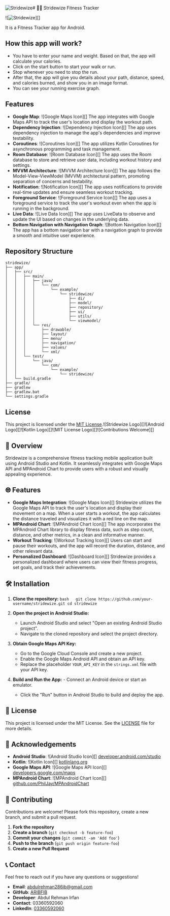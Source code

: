 ![Stridewize](https://github.com/user-attachments/assets/f22777da-92e0-40f8-b39b-9343dee16b5a)# 🏃‍♀️ Stridewize Fitness Tracker


![![Stridewize](https://github.com/user-attachments/assets/2cce88d6-ba23-44f0-af32-70f52dd9f669)][]

It is a Fitness Tracker app for Android.

## How this app will work?

- You have to enter your name and weight. Based on that, the app will calculate your calories.
- Click on the start button to start your walk or run.
- Stop whenever you need to stop the run.
- After that, the app will give you details about your path, distance, speed, and calories burned, and show you in an image format.
- You can see your running exercise graph.

## Features

- **Google Map**: ![Google Maps Icon][] The app integrates with Google Maps API to track the user's location and display the workout path.
- **Dependency Injection**: ![Dependency Injection Icon][] The app uses dependency injection to manage the app's dependencies and improve testability.
- **Coroutines**: ![Coroutines Icon][] The app utilizes Kotlin Coroutines for asynchronous programming and task management.
- **Room Database**: ![Room Database Icon][] The app uses the Room database to store and retrieve user data, including workout history and settings.
- **MVVM Architecture**: ![MVVM Architecture Icon][] The app follows the Model-View-ViewModel (MVVM) architectural pattern, promoting separation of concerns and testability.
- **Notification**: ![Notification Icon][] The app uses notifications to provide real-time updates and ensure seamless workout tracking.
- **Foreground Service**: ![Foreground Service Icon][] The app uses a foreground service to track the user's workout even when the app is running in the background.
- **Live Data**: ![Live Data Icon][] The app uses LiveData to observe and update the UI based on changes in the underlying data.
- **Bottom Navigation with Navigation Graph**: ![Bottom Navigation Icon][] The app has a bottom navigation bar with a navigation graph to provide a smooth and intuitive user experience.

## Repository Structure
```
stridewize/
├── app/
│   ├── src/
│   │   ├── main/
│   │   │   ├── java/
│   │   │   │   └── com/
│   │   │   │       └── example/
│   │   │   │           └── stridewize/
│   │   │   │               ├── di/
│   │   │   │               ├── model/
│   │   │   │               ├── repository/
│   │   │   │               ├── ui/
│   │   │   │               ├── utils/
│   │   │   │               └── viewmodel/
│   │   │   └── res/
│   │   │       ├── drawable/
│   │   │       ├── layout/
│   │   │       ├── menu/
│   │   │       ├── navigation/
│   │   │       ├── values/
│   │   │       └── xml/
│   │   └── test/
│   │       └── java/
│   │           └── com/
│   │               └── example/
│   │                   └── stridewize/
│   └── build.gradle
├── gradle/
├── gradlew
├── gradlew.bat
└── settings.gradle
```

## License

This project is licensed under the [MIT License](LICENSE).![Stridewize Logo][]![Android Logo][]![Kotlin Logo][]![MIT License Logo][]![Contributions Welcome][]

## 📱 Overview

Stridewize is a comprehensive fitness tracking mobile application built using Android Studio and Kotlin. It seamlessly integrates with Google Maps API and MPAndroid Chart to provide users with a robust and visually appealing experience.

## 🌐 Features

- **Google Maps Integration**: ![Google Maps Icon][] Stridewize utilizes the Google Maps API to track the user's location and display their movement on a map. When a user starts a workout, the app calculates the distance traveled and visualizes it with a red line on the map.
- **MPAndroid Chart**: ![MPAndroid Chart Icon][] The app incorporates the MPAndroid Chart library to display fitness data, such as step count, distance, and other metrics, in a clean and informative manner.
- **Workout Tracking**: ![Workout Tracking Icon][] Users can start and pause their workouts, and the app will record the duration, distance, and other relevant data.
- **Personalized Dashboard**: ![Dashboard Icon][] Stridewize provides a personalized dashboard where users can view their fitness progress, set goals, and track their achievements.

## 🛠️ Installation

1. **Clone the repository:**   ```bash   git clone https://github.com/your-username/stridewize.git
   cd stridewize   ```

2. **Open the project in Android Studio:**
   - Launch Android Studio and select "Open an existing Android Studio project".
   - Navigate to the cloned repository and select the project directory.

3. **Obtain Google Maps API Key:**
   - Go to the Google Cloud Console and create a new project.
   - Enable the Google Maps Android API and obtain an API key.
   - Replace the placeholder `YOUR_API_KEY` in the `strings.xml` file with your API key.

4. **Build and Run the App:**   - Connect an Android device or start an emulator.
   - Click the "Run" button in Android Studio to build and deploy the app.

## 📜 License

This project is licensed under the MIT License. See the [LICENSE](LICENSE) file for more details.

## 🙏 Acknowledgements

- **Android Studio**: ![Android Studio Icon][] [developer.android.com/studio](https://developer.android.com/studio)
- **Kotlin**: ![Kotlin Icon][] [kotlinlang.org](https://kotlinlang.org/)
- **Google Maps API**: ![Google Maps API Icon][] [developers.google.com/maps](https://developers.google.com/maps)
- **MPAndroid Chart**: ![MPAndroid Chart Icon][] [github.com/PhilJay/MPAndroidChart](https://github.com/PhilJay/MPAndroidChart)

## 🤝 Contributing

Contributions are welcome! Please fork this repository, create a new branch, and submit a pull request.

1. **Fork the repository**
2. **Create a branch** (`git checkout -b feature-foo`)
3. **Commit your changes** (`git commit -am 'Add foo'`)
4. **Push to the branch** (`git push origin feature-foo`)
5. **Create a new Pull Request**

## 📞 Contact

Feel free to reach out if you have any questions or suggestions!

- **Email**: abdulrehman286ib@gmail.com
- **GitHub**: [ARIBFIB]([https://github.com/your-username](https://github.com/ARIBFIB?tab=repositories))
- **Developer**:  Abdul Rehman Irfan
- **Contact**: 03360592060
- **LinkedIn**: [03360592060](https://www.linkedin.com/in/abdul-rehman-irfan-6454952a3/)

